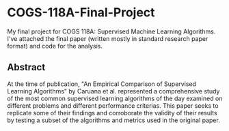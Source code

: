 # COGS-118A-Final-Project
My final project for COGS 118A: Supervised Machine Learning Algorithms. I've attached the final paper (written mostly in standard research paper format) and code for the analysis.


## Abstract
At the time of publication, "An Empirical Comparison of Supervised Learning Algorithms" by Caruana et al. represented a comprehensive study of the most common supervised learning algorithms of the day examined on different problems and different performance criterias. This paper seeks to replicate some of their findings and corroborate the validity of their results by testing a subset of the algorithms and metrics used in the original paper.
